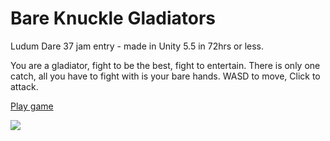 # Bare Knuckle Gladiators
Ludum Dare 37 jam entry - made in Unity 5.5 in 72hrs or less.

You are a gladiator, fight to be the best, fight to entertain. There is only one catch, all you have to fight with is your bare hands. 
WASD to move, Click to attack.

[Play game](http://ludumdare.com/compo/ludum-dare-37/?action=preview&uid=47684)

![](https://fat.gfycat.com/AridEveryFerret.gif)
